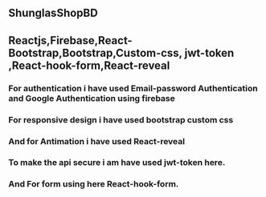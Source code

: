 ## ShunglasShopBD
##  Reactjs,Firebase,React-Bootstrap,Bootstrap,Custom-css, jwt-token ,React-hook-form,React-reveal


### For authentication i have used Email-password Authentication and Google Authentication using firebase

### For responsive design i have used bootstrap custom css

### And for Antimation i have used React-reveal
### To make the api secure i am have used jwt-token here.
### And For form using here React-hook-form.
